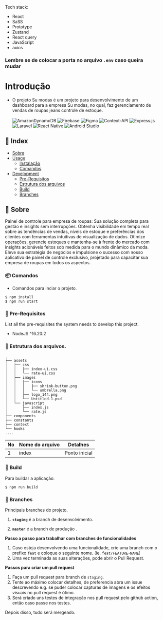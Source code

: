

Tech stack:
- React
- SaSS
- Prototype
- Zustand
- React query
- JavaScript
- axios


### Lembre se de colocar a porta no arquivo `.env` caso queira mudar

# Introdução

- O projeto Su modas é um projeto para desenvolvimento de um dashboard para a empresa Su modas, no qual, faz gerenciamento de vendas de roupas jeans controle de estoque.<br><br>
![AmazonDynamoDB](https://img.shields.io/badge/Amazon%20DynamoDB-4053D6?style=for-the-badge&logo=Amazon%20DynamoDB&logoColor=white) ![Firebase](https://img.shields.io/badge/firebase-a08021?style=for-the-badge&logo=firebase&logoColor=ffcd34) ![Figma](https://img.shields.io/badge/figma-%23F24E1E.svg?style=for-the-badge&logo=figma&logoColor=white) ![Context-API](https://img.shields.io/badge/Context--Api-000000?style=for-the-badge&logo=react) ![Express.js](https://img.shields.io/badge/express.js-%23404d59.svg?style=for-the-badge&logo=express&logoColor=%2361DAFB) ![Laravel](https://img.shields.io/badge/laravel-%23FF2D20.svg?style=for-the-badge&logo=laravel&logoColor=white) ![React Native](https://img.shields.io/badge/react_native-%2320232a.svg?style=for-the-badge&logo=react&logoColor=%2361DAFB) ![Android Studio](https://img.shields.io/badge/android%20studio-346ac1?style=for-the-badge&logo=android%20studio&logoColor=white)

## :ledger: Index

- [Sobre](#beginner-sobre)
- [Usage](#zap-uso)
  - [Instalação](#electric_plug-instalação)
  - [Comandos](#package-comandos)
- [Development](#wrench-development)
  - [Pre-Requisitos](#notebook-pre-requisitos)
  - [Estrutura dos arquivos](#file_folder-estrutura-dos-arquivos)
  - [Build](#hammer-build)
  - [Branches](#cactus-branches)

##  :beginner: Sobre
Painel de controle para empresa de roupas: Sua solução completa para gestão e insights sem interrupções. Obtenha visibilidade em tempo real sobre as tendências de vendas, níveis de estoque e preferências dos clientes com ferramentas intuitivas de visualização de dados. Otimize operações, gerencie estoques e mantenha-se à frente do mercado com insights acionáveis feitos sob medida para o mundo dinâmico da moda. Eleve sua estratégia de negócios e impulsione o sucesso com nosso aplicativo de painel de controle exclusivo, projetado para capacitar sua empresa de roupas em todos os aspectos.

###  :package: Comandos
- Comandos para inciar o projeto.

```
$ npm install
$ npm run start
```

### :notebook: Pre-Requisitos
List all the pre-requisites the system needs to develop this project.
- NodeJS ^16.20.2


###  :file_folder: Estrutura dos arquivos.

```
.
├── assets
│   ├── css
│   │   ├── index-ui.css
│   │   └── rate-ui.css
│   ├── images
│   │   ├── icons
│   │   │   ├── shrink-button.png
│   │   │   └── umbrella.png
│   │   ├── logo_144.png
│   │   └── Untitled-1.psd
│   └── javascript
│       ├── index.js
│       └── rate.js
├── components
├── constants
├── context
└── hooks
....

```

| No | Nome do arquivo | Detalhes
|----|------------|-------|
| 1  | index      | Ponto inicial

###  :hammer: Build

Para buildar a aplicação: 
```
$ npm run build

```

 ### :cactus: Branches

 Principais branches do projeto.

1. **`staging`** é a branch de desenvolvimento.

2. **`master`** é a branch de produção .

**Passo a passo para trabalhar com branches de funcionalidades**

1. Caso esteja desenvolvendo uma funcionalidade, crie uma branch com o prefixo `feat` e coloque o seguinte nome. (ie. `feat/FEATURE-NAME`)
2. Uma vez terminada as suas alterações, pode abrir o Pull Request.

**Passos para criar um pull request**

1. Faça um pull request para branch de `staging`.
2. Tente ao máximo colocar detalhes, de preferencia abra um issue descrevendo e.g. se puder colocar capturas de imagens e os efeitos visuais no pull request é ótimo.
3. Será criado uns testes de integração nos pull request pelo github action, então caso passe nos testes.

Depois disso, tudo será mergeado.
